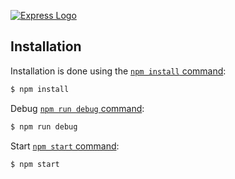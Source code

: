 [![Express Logo](https://i.cloudup.com/zfY6lL7eFa-3000x3000.png)](http://expressjs.com/)

  

## Installation


Installation is done using the
[`npm install` command](https://docs.npmjs.com/getting-started/installing-npm-packages-locally):

```bash
$ npm install
```


Debug
[`npm run debug` command](https://docs.npmjs.com/getting-started/installing-npm-packages-locally):

```bash
$ npm run debug
```

Start
[`npm start` command](https://docs.npmjs.com/getting-started/installing-npm-packages-locally):

```bash
$ npm start
```
